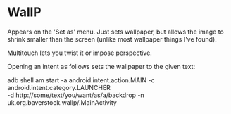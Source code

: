 # WallP
Appears on the 'Set as' menu. Just sets wallpaper, but allows the image
to shrink smaller than the screen (unlike most wallpaper things I've found).

Multitouch lets you twist it or impose perspective.

Opening an intent as follows sets the wallpaper to the given text:

adb shell am start -a android.intent.action.MAIN  -c android.intent.category.LAUNCHER \
   -d http://some/text/you/want/as/a/backdrop  -n uk.org.baverstock.wallp/.MainActivity
